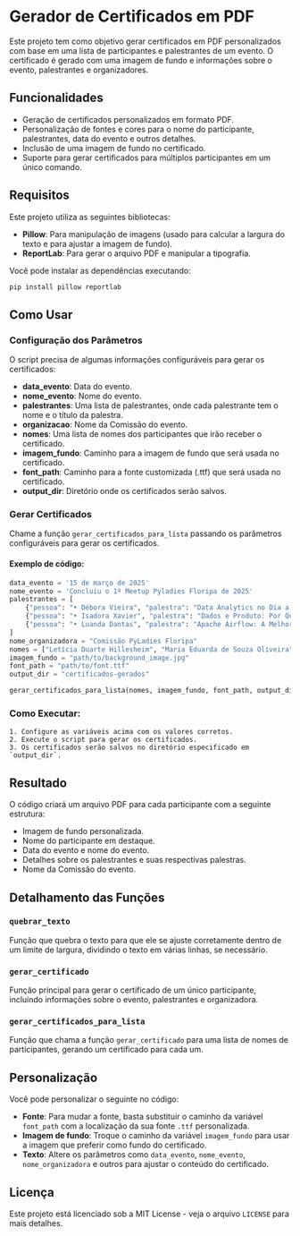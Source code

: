 # Gerador de Certificados em PDF

Este projeto tem como objetivo gerar certificados em PDF personalizados com base em uma lista de participantes e palestrantes de um evento. O certificado é gerado com uma imagem de fundo e informações sobre o evento, palestrantes e organizadores.

## Funcionalidades

- Geração de certificados personalizados em formato PDF.
- Personalização de fontes e cores para o nome do participante, palestrantes, data do evento e outros detalhes.
- Inclusão de uma imagem de fundo no certificado.
- Suporte para gerar certificados para múltiplos participantes em um único comando.

## Requisitos

Este projeto utiliza as seguintes bibliotecas:

- **Pillow**: Para manipulação de imagens (usado para calcular a largura do texto e para ajustar a imagem de fundo).
- **ReportLab**: Para gerar o arquivo PDF e manipular a tipografia.

Você pode instalar as dependências executando:

```bash
pip install pillow reportlab
```

## Como Usar

### Configuração dos Parâmetros

O script precisa de algumas informações configuráveis para gerar os certificados:

- **data_evento**: Data do evento.
- **nome_evento**: Nome do evento.
- **palestrantes**: Uma lista de palestrantes, onde cada palestrante tem o nome e o título da palestra.
- **organizacao**: Nome da Comissão do evento.
- **nomes**: Uma lista de nomes dos participantes que irão receber o certificado.
- **imagem_fundo**: Caminho para a imagem de fundo que será usada no certificado.
- **font_path**: Caminho para a fonte customizada (.ttf) que será usada no certificado.
- **output_dir**: Diretório onde os certificados serão salvos.

### Gerar Certificados

Chame a função `gerar_certificados_para_lista` passando os parâmetros configuráveis para gerar os certificados.

#### Exemplo de código:

```python
data_evento = '15 de março de 2025'
nome_evento = 'Concluiu o 1º Meetup Pyladies Floripa de 2025'
palestrantes = [
    {"pessoa": "• Débora Vieira", "palestra": "Data Analytics no Dia a Dia: Como Dashboards Podem Impulsionar Decisões Estratégicas"},
    {"pessoa": "• Isadora Xavier", "palestra": "Dados e Produto: Por Que Essas Duas Áreas Andam Lado a Lado"},
    {"pessoa": "• Luanda Dantas", "palestra": "Apache Airflow: A Melhor Amiga das Engenheiras de Dados"}
]
nome_organizadora = "Comissão PyLadies Floripa"
nomes = ["Letícia Duarte Hillesheim", "Maria Eduarda de Souza Oliveira", "Fernanda da Silva Souza"]
imagem_fundo = "path/to/background_image.jpg"
font_path = "path/to/font.ttf"
output_dir = "certificados-gerados"

gerar_certificados_para_lista(nomes, imagem_fundo, font_path, output_dir, palestrantes, nome_organizadora, data_evento, nome_evento)
```

### Como Executar:
    1. Configure as variáveis acima com os valores corretos.
    2. Execute o script para gerar os certificados.
    3. Os certificados serão salvos no diretório especificado em `output_dir`.

## Resultado

O código criará um arquivo PDF para cada participante com a seguinte estrutura:

- Imagem de fundo personalizada.
- Nome do participante em destaque.
- Data do evento e nome do evento.
- Detalhes sobre os palestrantes e suas respectivas palestras.
- Nome da Comissão do evento.

## Detalhamento das Funções

### `quebrar_texto`
Função que quebra o texto para que ele se ajuste corretamente dentro de um limite de largura, dividindo o texto em várias linhas, se necessário.

### `gerar_certificado`
Função principal para gerar o certificado de um único participante, incluindo informações sobre o evento, palestrantes e organizadora.

### `gerar_certificados_para_lista`
Função que chama a função `gerar_certificado` para uma lista de nomes de participantes, gerando um certificado para cada um.

## Personalização

Você pode personalizar o seguinte no código:

- **Fonte**: Para mudar a fonte, basta substituir o caminho da variável `font_path` com a localização da sua fonte `.ttf` personalizada.
- **Imagem de fundo**: Troque o caminho da variável `imagem_fundo` para usar a imagem que preferir como fundo do certificado.
- **Texto**: Altere os parâmetros como `data_evento`, `nome_evento`, `nome_organizadora` e outros para ajustar o conteúdo do certificado.

## Licença

Este projeto está licenciado sob a MIT License - veja o arquivo `LICENSE` para mais detalhes.